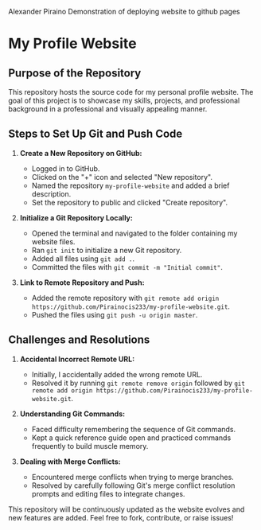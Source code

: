 Alexander Piraino
Demonstration of deploying website to github pages

# My Profile Website

## Purpose of the Repository
This repository hosts the source code for my personal profile website. The goal of this project is to showcase my skills, projects, and professional background in a professional and visually appealing manner.

## Steps to Set Up Git and Push Code

1. **Create a New Repository on GitHub:**
   - Logged in to GitHub.
   - Clicked on the "+" icon and selected "New repository".
   - Named the repository `my-profile-website` and added a brief description.
   - Set the repository to public and clicked "Create repository".

2. **Initialize a Git Repository Locally:**
   - Opened the terminal and navigated to the folder containing my website files.
   - Ran `git init` to initialize a new Git repository.
   - Added all files using `git add .`.
   - Committed the files with `git commit -m "Initial commit"`.

3. **Link to Remote Repository and Push:**
   - Added the remote repository with `git remote add origin https://github.com/Pirainocis233/my-profile-website.git`.
   - Pushed the files using `git push -u origin master`.

## Challenges and Resolutions

1. **Accidental Incorrect Remote URL:**
   - Initially, I accidentally added the wrong remote URL.
   - Resolved it by running `git remote remove origin` followed by `git remote add origin https://github.com/Pirainocis233/my-profile-website.git`.

2. **Understanding Git Commands:**
   - Faced difficulty remembering the sequence of Git commands.
   - Kept a quick reference guide open and practiced commands frequently to build muscle memory.

3. **Dealing with Merge Conflicts:**
   - Encountered merge conflicts when trying to merge branches.
   - Resolved by carefully following Git's merge conflict resolution prompts and editing files to integrate changes.

This repository will be continuously updated as the website evolves and new features are added. Feel free to fork, contribute, or raise issues!
